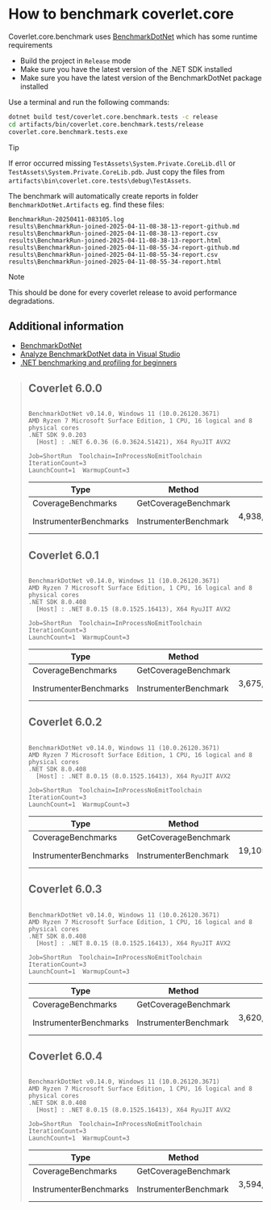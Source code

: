 # How to benchmark coverlet.core

Coverlet.core.benchmark uses [BenchmarkDotNet](https://github.com/dotnet/BenchmarkDotNet) which has some runtime requirements

- Build the project in `Release` mode
- Make sure you have the latest version of the .NET SDK installed
- Make sure you have the latest version of the BenchmarkDotNet package installed

Use a terminal and run the following commands:

```bash
dotnet build test/coverlet.core.benchmark.tests -c release
cd artifacts/bin/coverlet.core.benchmark.tests/release
coverlet.core.benchmark.tests.exe
```
> [!TIP]
> If error occurred missing `TestAssets\System.Private.CoreLib.dll` or `TestAssets\System.Private.CoreLib.pdb`.
> Just copy the files from `artifacts\bin\coverlet.core.tests\debug\TestAssets`.

The benchmark will automatically create reports in folder `BenchmarkDotNet.Artifacts` eg. find these files:

```
BenchmarkRun-20250411-083105.log
results\BenchmarkRun-joined-2025-04-11-08-38-13-report-github.md
results\BenchmarkRun-joined-2025-04-11-08-38-13-report.csv
results\BenchmarkRun-joined-2025-04-11-08-38-13-report.html
results\BenchmarkRun-joined-2025-04-11-08-55-34-report-github.md
results\BenchmarkRun-joined-2025-04-11-08-55-34-report.csv
results\BenchmarkRun-joined-2025-04-11-08-55-34-report.html
```

> [!NOTE]
> This should be done for every coverlet release to avoid performance degradations.


## Additional information
- [BenchmarkDotNet](https://benchmarkdotnet.org)
- [Analyze BenchmarkDotNet data in Visual Studio](https://learn.microsoft.com/en-us/visualstudio/profiling/profiling-with-benchmark-dotnet)
- [.NET benchmarking and profiling for beginners](https://medium.com/ingeniouslysimple/net-benchmarking-and-profiling-for-beginners-62462e1e9a19)

<blockquote>

## Coverlet 6.0.0

```

BenchmarkDotNet v0.14.0, Windows 11 (10.0.26120.3671)
AMD Ryzen 7 Microsoft Surface Edition, 1 CPU, 16 logical and 8 physical cores
.NET SDK 9.0.203
  [Host] : .NET 6.0.36 (6.0.3624.51421), X64 RyuJIT AVX2

Job=ShortRun  Toolchain=InProcessNoEmitToolchain  IterationCount=3  
LaunchCount=1  WarmupCount=3  

```
| Type                   | Method                | Mean                | Error              | StdDev            | Gen0        | Gen1        | Gen2      | Allocated    |
|----------------------- |---------------------- |--------------------:|-------------------:|------------------:|------------:|------------:|----------:|-------------:|
| CoverageBenchmarks     | GetCoverageBenchmark  |            46.42 ns |           1.670 ns |          0.092 ns |      0.0612 |           - |         - |        128 B |
| InstrumenterBenchmarks | InstrumenterBenchmark | 4,938,713,766.67 ns | 767,760,955.034 ns | 42,083,568.809 ns | 857000.0000 | 109000.0000 | 2000.0000 | 2879633880 B |

## Coverlet 6.0.1

```

BenchmarkDotNet v0.14.0, Windows 11 (10.0.26120.3671)
AMD Ryzen 7 Microsoft Surface Edition, 1 CPU, 16 logical and 8 physical cores
.NET SDK 8.0.408
  [Host] : .NET 8.0.15 (8.0.1525.16413), X64 RyuJIT AVX2

Job=ShortRun  Toolchain=InProcessNoEmitToolchain  IterationCount=3  
LaunchCount=1  WarmupCount=3  

```
| Type                   | Method                | Mean                | Error              | StdDev            | Gen0        | Gen1       | Gen2      | Allocated    |
|----------------------- |---------------------- |--------------------:|-------------------:|------------------:|------------:|-----------:|----------:|-------------:|
| CoverageBenchmarks     | GetCoverageBenchmark  |            48.14 ns |           8.681 ns |          0.476 ns |      0.0612 |          - |         - |        128 B |
| InstrumenterBenchmarks | InstrumenterBenchmark | 3,675,771,933.33 ns | 874,256,026.013 ns | 47,920,923.025 ns | 789000.0000 | 97000.0000 | 2000.0000 | 2864466608 B |

## Coverlet 6.0.2

```

BenchmarkDotNet v0.14.0, Windows 11 (10.0.26120.3671)
AMD Ryzen 7 Microsoft Surface Edition, 1 CPU, 16 logical and 8 physical cores
.NET SDK 8.0.408
  [Host] : .NET 8.0.15 (8.0.1525.16413), X64 RyuJIT AVX2

Job=ShortRun  Toolchain=InProcessNoEmitToolchain  IterationCount=3  
LaunchCount=1  WarmupCount=3  

```
| Type                   | Method                | Mean                 | Error               | StdDev             | Gen0        | Gen1        | Gen2      | Allocated    |
|----------------------- |---------------------- |---------------------:|--------------------:|-------------------:|------------:|------------:|----------:|-------------:|
| CoverageBenchmarks     | GetCoverageBenchmark  |             46.20 ns |            12.15 ns |           0.666 ns |      0.0612 |           - |         - |        128 B |
| InstrumenterBenchmarks | InstrumenterBenchmark | 19,105,224,033.33 ns | 4,450,103,671.99 ns | 243,925,199.451 ns | 867000.0000 | 130000.0000 | 2000.0000 | 3170097400 B |

## Coverlet 6.0.3

```

BenchmarkDotNet v0.14.0, Windows 11 (10.0.26120.3671)
AMD Ryzen 7 Microsoft Surface Edition, 1 CPU, 16 logical and 8 physical cores
.NET SDK 8.0.408
  [Host] : .NET 8.0.15 (8.0.1525.16413), X64 RyuJIT AVX2

Job=ShortRun  Toolchain=InProcessNoEmitToolchain  IterationCount=3  
LaunchCount=1  WarmupCount=3  

```
| Type                   | Method                | Mean                | Error              | StdDev            | Gen0        | Gen1       | Gen2      | Allocated    |
|----------------------- |---------------------- |--------------------:|-------------------:|------------------:|------------:|-----------:|----------:|-------------:|
| CoverageBenchmarks     | GetCoverageBenchmark  |            47.32 ns |           4.246 ns |          0.233 ns |      0.0612 |          - |         - |        128 B |
| InstrumenterBenchmarks | InstrumenterBenchmark | 3,620,665,600.00 ns | 580,611,812.738 ns | 31,825,292.772 ns | 775000.0000 | 91000.0000 | 2000.0000 | 2798558288 B |

## Coverlet 6.0.4

```

BenchmarkDotNet v0.14.0, Windows 11 (10.0.26120.3671)
AMD Ryzen 7 Microsoft Surface Edition, 1 CPU, 16 logical and 8 physical cores
.NET SDK 8.0.408
  [Host] : .NET 8.0.15 (8.0.1525.16413), X64 RyuJIT AVX2

Job=ShortRun  Toolchain=InProcessNoEmitToolchain  IterationCount=3  
LaunchCount=1  WarmupCount=3  

```
| Type                   | Method                | Mean                | Error              | StdDev            | Gen0        | Gen1       | Gen2      | Allocated    |
|----------------------- |---------------------- |--------------------:|-------------------:|------------------:|------------:|-----------:|----------:|-------------:|
| CoverageBenchmarks     | GetCoverageBenchmark  |            43.59 ns |           9.890 ns |          0.542 ns |      0.0612 |          - |         - |        128 B |
| InstrumenterBenchmarks | InstrumenterBenchmark | 3,594,263,533.33 ns | 193,126,202.387 ns | 10,585,898.871 ns | 776000.0000 | 97000.0000 | 2000.0000 | 2798557560 B |


</blockquote>
